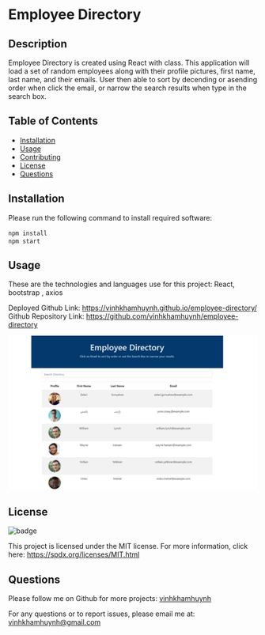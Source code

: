 # Employee Directory
  
  
## Description 
  
Employee Directory is created using React with class. This application will load a set of random employees along with their profile pictures, first name, last name, and their emails. User then able to sort by decending or asending order when click the email, or narrow the search results when type in the search box. 

## Table of Contents

* [Installation](#Installation)
* [Usage](#Usage) 
* [Contributing](#Contributing)
* [License](#License)
* [Questions](#Questions)
  

## Installation 
  
Please run the following command to install required software:

```
npm install
npm start
```


## Usage

These are the technologies and languages use for this project: React, bootstrap , axios

Deployed Github Link:   https://vinhkhamhuynh.github.io/employee-directory/
Github Repository Link: https://github.com/vinhkhamhuynh/employee-directory
  
![budget tracker screenshot](./public/screenshot.PNG)

   
## License 
  

![badge](https://img.shields.io/badge/license-MIT-orange)
 
This project is licensed under the MIT license. For more information, click here: https://spdx.org/licenses/MIT.html 
 



## Questions
  
Please follow me on Github for more projects: [vinhkhamhuynh](https://github.com/vinhkhamhuynh) 

For any questions or to report issues, please email me at: vinhkhamhuynh@gmail.com
  

